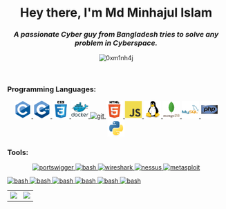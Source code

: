 <h1 align="center"><b>Hey there, I'm Md Minhajul Islam</b></h1>
<h3 align="center"><b><i>A passionate Cyber guy from Bangladesh tries to solve any problem in Cyberspace.</i></b></h3>

<p align="center"> <img src="https://komarev.com/ghpvc/?username=0xm1nh4j&label=Profile%20views&color=0e75b6&style=flat" alt="0xm1nh4j" /> </p>

<p align="left"> <a href="https://twitter.com/" target="blank"><img src="https://img.shields.io/twitter/follow/?logo=twitter&style=for-the-badge" alt="" /></a> </p>

<p align="left">
</p>

<h3 align="left">Programming Languages:</h3>

<p align="center">
<a href="https://www.cprogramming.com/" target="_blank" rel="noreferrer"> <img src="https://raw.githubusercontent.com/devicons/devicon/master/icons/c/c-original.svg" alt="c" width="40" height="40"/> </a> <a href="https://www.w3schools.com/cpp/" target="_blank" rel="noreferrer"> <img src="https://raw.githubusercontent.com/devicons/devicon/master/icons/cplusplus/cplusplus-original.svg" alt="cplusplus" width="40" height="40"/> </a> <a href="https://www.w3schools.com/css/" target="_blank" rel="noreferrer"> <img src="https://raw.githubusercontent.com/devicons/devicon/master/icons/css3/css3-original-wordmark.svg" alt="css3" width="40" height="40"/> </a> <a href="https://www.docker.com/" target="_blank" rel="noreferrer"> <img src="https://raw.githubusercontent.com/devicons/devicon/master/icons/docker/docker-original-wordmark.svg" alt="docker" width="40" height="40"/> </a> <a href="https://git-scm.com/" target="_blank" rel="noreferrer"> <img src="https://www.vectorlogo.zone/logos/git-scm/git-scm-icon.svg" alt="git" width="40" height="40"/> </a> <a href="https://www.w3.org/html/" target="_blank" rel="noreferrer"> <img src="https://raw.githubusercontent.com/devicons/devicon/master/icons/html5/html5-original-wordmark.svg" alt="html5" width="40" height="40"/> </a> <a href="https://developer.mozilla.org/en-US/docs/Web/JavaScript" target="_blank" rel="noreferrer"> <img src="https://raw.githubusercontent.com/devicons/devicon/master/icons/javascript/javascript-original.svg" alt="javascript" width="40" height="40"/> </a> <a href="https://www.linux.org/" target="_blank" rel="noreferrer"> <img src="https://raw.githubusercontent.com/devicons/devicon/master/icons/linux/linux-original.svg" alt="linux" width="40" height="40"/> </a> <a href="https://www.mongodb.com/" target="_blank" rel="noreferrer"> <img src="https://raw.githubusercontent.com/devicons/devicon/master/icons/mongodb/mongodb-original-wordmark.svg" alt="mongodb" width="40" height="40"/> </a> <a href="https://www.mysql.com/" target="_blank" rel="noreferrer"> <img src="https://raw.githubusercontent.com/devicons/devicon/master/icons/mysql/mysql-original-wordmark.svg" alt="mysql" width="40" height="40"/> </a> <a href="https://www.php.net" target="_blank" rel="noreferrer"> <img src="https://raw.githubusercontent.com/devicons/devicon/master/icons/php/php-original.svg" alt="php" width="40" height="40"/> </a> <a href="https://www.python.org" target="_blank" rel="noreferrer"> <img src="https://raw.githubusercontent.com/devicons/devicon/master/icons/python/python-original.svg" alt="python" width="40" height="40"/> </a>

</p>

<h3> Tools:</h3>



<p align="center"> <a href="[[https://portswigger.net/burp](https://portswigger.net/burp)](https://portswigger.net/burp)" target="_blank" rel="noreferrer"> <img src="https://w7.pngwing.com/pngs/286/446/png-transparent-burp-suite-macos-bigsur-icon-thumbnail.png" alt="portswigger" width="40" height="40"/> </a> 
<a href="https://nmap.org/" target="_blank" rel="noreferrer"> <img src="https://cdn-js-head.geekeries.org/wp-content/uploads/2016/03/nmap-logo-256x256.png" alt="bash" width="40" height="40"/> </a> <a href="https://www.wireshark.org/" target="_blank" rel="noreferrer"> <img src="https://icons.iconarchive.com/icons/bokehlicia/captiva/256/wireshark-icon.png" alt="wireshark" width="40" height="40"/> </a> <a href="https://www.tenable.com/" target="_blank" rel="noreferrer"> <img src="https://tryhackme-images.s3.amazonaws.com/room-icons/2fc9d2bc41c0ad97d655ed460ea44fca.png" alt="nessus" width="40" height="40"/> </a> <a href="https://www.metasploit.com/" target="_blank" rel="noreferrer"> <img src="https://alternative.me/media/256/metasploit-icon-ngmx1xgzh3bxzt66-c.png" alt="metasploit" width="40" height="40"/> </a>
  
  <a href="https://github.com/openwall/john" target="_blank" rel="noreferrer"> <img src="https://i.pinimg.com/736x/43/21/51/432151e982e61d1cf5323cb8781864f8--kali-linux-hacks-tor.jpg" alt="bash" width="40" height="40"/> </a>
  <a href="https://www.gnu.org/software/bash/" target="_blank" rel="noreferrer"> <img src="https://www.vectorlogo.zone/logos/gnu_bash/gnu_bash-icon.svg" alt="bash" width="40" height="40"/> </a>
  <a href="https://www.gnu.org/software/bash/" target="_blank" rel="noreferrer"> <img src="https://www.vectorlogo.zone/logos/gnu_bash/gnu_bash-icon.svg" alt="bash" width="40" height="40"/> </a>
  <a href="https://www.gnu.org/software/bash/" target="_blank" rel="noreferrer"> <img src="https://www.vectorlogo.zone/logos/gnu_bash/gnu_bash-icon.svg" alt="bash" width="40" height="40"/> </a>
  <a href="https://www.gnu.org/software/bash/" target="_blank" rel="noreferrer"> <img src="https://www.vectorlogo.zone/logos/gnu_bash/gnu_bash-icon.svg" alt="bash" width="40" height="40"/> </a>
  <a href="https://www.gnu.org/software/bash/" target="_blank" rel="noreferrer"> <img src="https://www.vectorlogo.zone/logos/gnu_bash/gnu_bash-icon.svg" alt="bash" width="40" height="40"/> </a>
  
  </p>


<p>
<a href="https://github.com/0xm1nh4j">
  <table>
    <tr>
      <td>
  <img height="180em" src="https://github-readme-stats.vercel.app/api?username=0xm1nh4j&theme=blue-green&show_icons=true" />
      </td>
      <td>
  <img height="180em" src="https://github-readme-streak-stats.herokuapp.com/?user=0xm1nh4j&theme=blue-green" />
      </td>
    </tr>
  </table>
</a>
</p>
